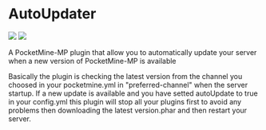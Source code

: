 # AutoUpdater

[![](https://poggit.pmmp.io/shield.api/AutoUpdater)](https://poggit.pmmp.io/p/AutoUpdater)
[![](https://poggit.pmmp.io/shield.dl.total/AutoUpdater)](https://poggit.pmmp.io/p/AutoUpdater)


A PocketMine-MP plugin that allow you to automatically update your server when a new version of PocketMine-MP is available

Basically the plugin is checking the latest version from the channel you choosed in your pocketmine.yml in "preferred-channel" when the server startup. If a new update is available and you have setted autoUpdate to true in your config.yml this plugin will stop all your plugins first to avoid any problems then downloading the latest version.phar and then restart your server.

